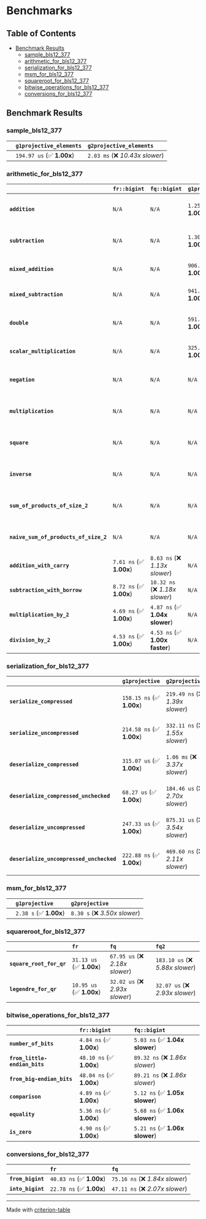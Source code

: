 # Benchmarks

## Table of Contents

- [Benchmark Results](#benchmark-results)
    - [sample_bls12_377](#sample_bls12_377)
    - [arithmetic_for_bls12_377](#arithmetic_for_bls12_377)
    - [serialization_for_bls12_377](#serialization_for_bls12_377)
    - [msm_for_bls12_377](#msm_for_bls12_377)
    - [squareroot_for_bls12_377](#squareroot_for_bls12_377)
    - [bitwise_operations_for_bls12_377](#bitwise_operations_for_bls12_377)
    - [conversions_for_bls12_377](#conversions_for_bls12_377)

## Benchmark Results

### sample_bls12_377

|        | `g1projective_elements`          | `g2projective_elements`           |
|:-------|:---------------------------------|:--------------------------------- |
|        | `194.97 us` (✅ **1.00x**)        | `2.03 ms` (❌ *10.43x slower*)     |

### arithmetic_for_bls12_377

|                                       | `fr::bigint`            | `fq::bigint`                    | `g1projective`            | `g2projective`                 | `fq2`                            | `fq12`                            | `fq`                              | `fr`                              |
|:--------------------------------------|:------------------------|:--------------------------------|:--------------------------|:-------------------------------|:---------------------------------|:----------------------------------|:----------------------------------|:--------------------------------- |
| **`addition`**                        | `N/A`                   | `N/A`                           | `1.25 us` (✅ **1.00x**)   | `4.81 us` (❌ *3.85x slower*)   | `23.24 ns` (🚀 **53.75x faster**) | `178.70 ns` (🚀 **6.99x faster**)  | `12.52 ns` (🚀 **99.74x faster**)  | `8.71 ns` (🚀 **143.37x faster**)  |
| **`subtraction`**                     | `N/A`                   | `N/A`                           | `1.30 us` (✅ **1.00x**)   | `4.85 us` (❌ *3.74x slower*)   | `23.28 ns` (🚀 **55.75x faster**) | `161.91 ns` (🚀 **8.02x faster**)  | `12.75 ns` (🚀 **101.81x faster**) | `8.82 ns` (🚀 **147.22x faster**)  |
| **`mixed_addition`**                  | `N/A`                   | `N/A`                           | `906.25 ns` (✅ **1.00x**) | `3.43 us` (❌ *3.79x slower*)   | `N/A`                            | `N/A`                             | `N/A`                             | `N/A`                             |
| **`mixed_subtraction`**               | `N/A`                   | `N/A`                           | `941.49 ns` (✅ **1.00x**) | `3.47 us` (❌ *3.68x slower*)   | `N/A`                            | `N/A`                             | `N/A`                             | `N/A`                             |
| **`double`**                          | `N/A`                   | `N/A`                           | `591.10 ns` (✅ **1.00x**) | `2.27 us` (❌ *3.84x slower*)   | `12.28 ns` (🚀 **48.14x faster**) | `67.06 ns` (🚀 **8.81x faster**)   | `7.14 ns` (🚀 **82.73x faster**)   | `5.92 ns` (🚀 **99.79x faster**)   |
| **`scalar_multiplication`**           | `N/A`                   | `N/A`                           | `325.46 us` (✅ **1.00x**) | `1.17 ms` (❌ *3.58x slower*)   | `N/A`                            | `N/A`                             | `N/A`                             | `N/A`                             |
| **`negation`**                        | `N/A`                   | `N/A`                           | `N/A`                     | `N/A`                          | `22.13 ns` (❌ *3.59x slower*)    | `94.30 ns` (❌ *15.29x slower*)    | `18.36 ns` (❌ *2.98x slower*)     | `6.17 ns` (✅ **1.00x**)           |
| **`multiplication`**                  | `N/A`                   | `N/A`                           | `N/A`                     | `N/A`                          | `271.48 ns` (❌ *6.31x slower*)   | `7.12 us` (❌ *165.33x slower*)    | `76.26 ns` (❌ *1.77x slower*)     | `43.04 ns` (✅ **1.00x**)          |
| **`square`**                          | `N/A`                   | `N/A`                           | `N/A`                     | `N/A`                          | `243.24 ns` (❌ *6.67x slower*)   | `5.01 us` (❌ *137.38x slower*)    | `66.41 ns` (❌ *1.82x slower*)     | `36.47 ns` (✅ **1.00x**)          |
| **`inverse`**                         | `N/A`                   | `N/A`                           | `N/A`                     | `N/A`                          | `15.17 us` (❌ *2.15x slower*)    | `27.45 us` (❌ *3.88x slower*)     | `14.81 us` (❌ *2.09x slower*)     | `7.07 us` (✅ **1.00x**)           |
| **`sum_of_products_of_size_2`**       | `N/A`                   | `N/A`                           | `N/A`                     | `N/A`                          | `587.04 ns` (❌ *9.53x slower*)   | `14.56 us` (❌ *236.37x slower*)   | `117.68 ns` (❌ *1.91x slower*)    | `61.60 ns` (✅ **1.00x**)          |
| **`naive_sum_of_products_of_size_2`** | `N/A`                   | `N/A`                           | `N/A`                     | `N/A`                          | `577.24 ns` (❌ *6.47x slower*)   | `14.47 us` (❌ *162.13x slower*)   | `162.69 ns` (❌ *1.82x slower*)    | `89.22 ns` (✅ **1.00x**)          |
| **`addition_with_carry`**             | `7.61 ns` (✅ **1.00x**) | `8.63 ns` (❌ *1.13x slower*)    | `N/A`                     | `N/A`                          | `N/A`                            | `N/A`                             | `N/A`                             | `N/A`                             |
| **`subtraction_with_borrow`**         | `8.72 ns` (✅ **1.00x**) | `10.32 ns` (❌ *1.18x slower*)   | `N/A`                     | `N/A`                          | `N/A`                            | `N/A`                             | `N/A`                             | `N/A`                             |
| **`multiplication_by_2`**             | `4.69 ns` (✅ **1.00x**) | `4.87 ns` (✅ **1.04x slower**)  | `N/A`                     | `N/A`                          | `N/A`                            | `N/A`                             | `N/A`                             | `N/A`                             |
| **`division_by_2`**                   | `4.53 ns` (✅ **1.00x**) | `4.53 ns` (✅ **1.00x faster**)  | `N/A`                     | `N/A`                          | `N/A`                            | `N/A`                             | `N/A`                             | `N/A`                             |

### serialization_for_bls12_377

|                                          | `g1projective`            | `g2projective`                   | `fr`                               | `fq`                               | `fq2`                               | `fq12`                            |
|:-----------------------------------------|:--------------------------|:---------------------------------|:-----------------------------------|:-----------------------------------|:------------------------------------|:--------------------------------- |
| **`serialize_compressed`**               | `158.15 ns` (✅ **1.00x**) | `219.49 ns` (❌ *1.39x slower*)   | `30.70 ns` (🚀 **5.15x faster**)    | `56.70 ns` (🚀 **2.79x faster**)    | `110.16 ns` (✅ **1.44x faster**)    | `697.47 ns` (❌ *4.41x slower*)    |
| **`serialize_uncompressed`**             | `214.58 ns` (✅ **1.00x**) | `332.11 ns` (❌ *1.55x slower*)   | `31.11 ns` (🚀 **6.90x faster**)    | `55.77 ns` (🚀 **3.85x faster**)    | `110.11 ns` (🚀 **1.95x faster**)    | `698.64 ns` (❌ *3.26x slower*)    |
| **`deserialize_compressed`**             | `315.07 us` (✅ **1.00x**) | `1.06 ms` (❌ *3.37x slower*)     | `52.33 ns` (🚀 **6020.52x faster**) | `92.61 ns` (🚀 **3402.21x faster**) | `209.86 ns` (🚀 **1501.34x faster**) | `1.28 us` (🚀 **245.98x faster**)  |
| **`deserialize_compressed_unchecked`**   | `68.27 us` (✅ **1.00x**)  | `184.46 us` (❌ *2.70x slower*)   | `52.37 ns` (🚀 **1303.55x faster**) | `92.61 ns` (🚀 **737.14x faster**)  | `209.74 ns` (🚀 **325.48x faster**)  | `1.28 us` (🚀 **53.37x faster**)   |
| **`deserialize_uncompressed`**           | `247.33 us` (✅ **1.00x**) | `875.31 us` (❌ *3.54x slower*)   | `52.23 ns` (🚀 **4735.85x faster**) | `92.55 ns` (🚀 **2672.33x faster**) | `209.43 ns` (🚀 **1181.00x faster**) | `1.28 us` (🚀 **193.12x faster**)  |
| **`deserialize_uncompressed_unchecked`** | `222.88 ns` (✅ **1.00x**) | `469.60 ns` (❌ *2.11x slower*)   | `52.22 ns` (🚀 **4.27x faster**)    | `92.59 ns` (🚀 **2.41x faster**)    | `209.46 ns` (✅ **1.06x faster**)    | `1.27 us` (❌ *5.69x slower*)      |

### msm_for_bls12_377

|        | `g1projective`          | `g2projective`                 |
|:-------|:------------------------|:------------------------------ |
|        | `2.38 s` (✅ **1.00x**)  | `8.30 s` (❌ *3.50x slower*)    |

### squareroot_for_bls12_377

|                          | `fr`                     | `fq`                            | `fq2`                             |
|:-------------------------|:-------------------------|:--------------------------------|:--------------------------------- |
| **`square_root_for_qr`** | `31.13 us` (✅ **1.00x**) | `67.95 us` (❌ *2.18x slower*)   | `183.10 us` (❌ *5.88x slower*)    |
| **`legendre_for_qr`**    | `10.95 us` (✅ **1.00x**) | `32.02 us` (❌ *2.93x slower*)   | `32.07 us` (❌ *2.93x slower*)     |

### bitwise_operations_for_bls12_377

|                               | `fr::bigint`             | `fq::bigint`                     |
|:------------------------------|:-------------------------|:-------------------------------- |
| **`number_of_bits`**          | `4.84 ns` (✅ **1.00x**)  | `5.03 ns` (✅ **1.04x slower**)   |
| **`from_little-endian_bits`** | `48.10 ns` (✅ **1.00x**) | `89.32 ns` (❌ *1.86x slower*)    |
| **`from_big-endian_bits`**    | `48.04 ns` (✅ **1.00x**) | `89.21 ns` (❌ *1.86x slower*)    |
| **`comparison`**              | `4.89 ns` (✅ **1.00x**)  | `5.12 ns` (✅ **1.05x slower**)   |
| **`equality`**                | `5.36 ns` (✅ **1.00x**)  | `5.68 ns` (✅ **1.06x slower**)   |
| **`is_zero`**                 | `4.90 ns` (✅ **1.00x**)  | `5.21 ns` (✅ **1.06x slower**)   |

### conversions_for_bls12_377

|                   | `fr`                     | `fq`                             |
|:------------------|:-------------------------|:-------------------------------- |
| **`from_bigint`** | `40.83 ns` (✅ **1.00x**) | `75.16 ns` (❌ *1.84x slower*)    |
| **`into_bigint`** | `22.78 ns` (✅ **1.00x**) | `47.11 ns` (❌ *2.07x slower*)    |

---
Made with [criterion-table](https://github.com/nu11ptr/criterion-table)

